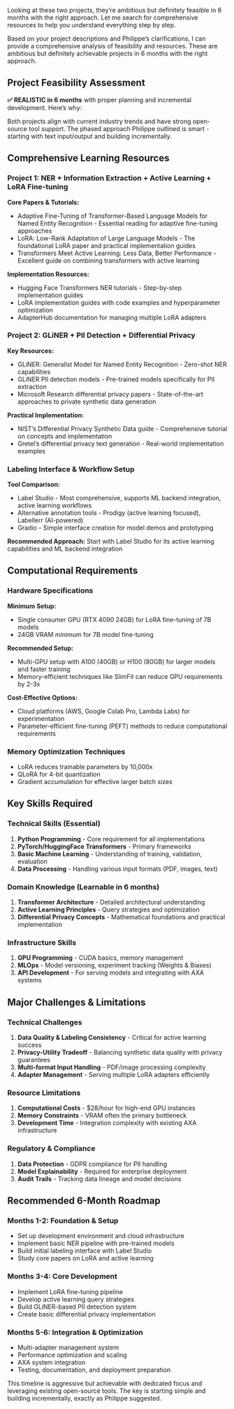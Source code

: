 Looking at these two projects, they’re ambitious but definitely feasible in 6 months with the right approach. Let me search for comprehensive resources to help you understand everything step by step.​​​​​​​​​​​​​​​​

Based on your project descriptions and Philippe’s clarifications, I can provide a comprehensive analysis of feasibility and resources. These are ambitious but definitely achievable projects in 6 months with the right approach.

## **Project Feasibility Assessment**

**✅ REALISTIC in 6 months** with proper planning and incremental development. Here’s why:

Both projects align with current industry trends and have strong open-source tool support. The phased approach Philippe outlined is smart - starting with text input/output and building incrementally.

## **Comprehensive Learning Resources**

### **Project 1: NER + Information Extraction + Active Learning + LoRA Fine-tuning**

**Core Papers & Tutorials:**

- Adaptive Fine-Tuning of Transformer-Based Language Models for Named Entity Recognition  - Essential reading for adaptive fine-tuning approaches
- LoRA: Low-Rank Adaptation of Large Language Models   - The foundational LoRA paper and practical implementation guides
- Transformers Meet Active Learning: Less Data, Better Performance  - Excellent guide on combining transformers with active learning

**Implementation Resources:**

- Hugging Face Transformers NER tutorials  - Step-by-step implementation guides
- LoRA implementation guides   with code examples and hyperparameter optimization
- AdapterHub documentation   for managing multiple LoRA adapters

### **Project 2: GLiNER + PII Detection + Differential Privacy**

**Key Resources:**

- GLiNER: Generalist Model for Named Entity Recognition   - Zero-shot NER capabilities
- GLiNER PII detection models  - Pre-trained models specifically for PII extraction
- Microsoft Research differential privacy papers  - State-of-the-art approaches to private synthetic data generation

**Practical Implementation:**

- NIST’s Differential Privacy Synthetic Data guide  - Comprehensive tutorial on concepts and implementation
- Gretel’s differential privacy text generation  - Real-world implementation examples

### **Labeling Interface & Workflow Setup**

**Tool Comparison:**

- Label Studio  - Most comprehensive, supports ML backend integration, active learning workflows
- Alternative annotation tools  - Prodigy (active learning focused), Labellerr (AI-powered)
- Gradio  - Simple interface creation for model demos and prototyping

**Recommended Approach:** Start with Label Studio for its active learning capabilities and ML backend integration 

## **Computational Requirements**

### **Hardware Specifications**

**Minimum Setup:**

- Single consumer GPU (RTX 4090 24GB)   for LoRA fine-tuning of 7B models
- 24GB VRAM minimum for 7B model fine-tuning 

**Recommended Setup:**

- Multi-GPU setup with A100 (40GB) or H100 (80GB)  for larger models and faster training
- Memory-efficient techniques like SlimFit can reduce GPU requirements by 2-3x 

**Cost-Effective Options:**

- Cloud platforms (AWS, Google Colab Pro, Lambda Labs) for experimentation
- Parameter-efficient fine-tuning (PEFT) methods  to reduce computational requirements

### **Memory Optimization Techniques**

- LoRA reduces trainable parameters by 10,000x 
- QLoRA for 4-bit quantization 
- Gradient accumulation for effective larger batch sizes 

## **Key Skills Required**

### **Technical Skills (Essential)**

1. **Python Programming** - Core requirement for all implementations
1. **PyTorch/HuggingFace Transformers** - Primary frameworks
1. **Basic Machine Learning** - Understanding of training, validation, evaluation
1. **Data Processing** - Handling various input formats (PDF, images, text)

### **Domain Knowledge (Learnable in 6 months)**

1. **Transformer Architecture** - Detailed architectural understanding 
1. **Active Learning Principles** - Query strategies and optimization  
1. **Differential Privacy Concepts** - Mathematical foundations and practical implementation 

### **Infrastructure Skills**

1. **GPU Programming** - CUDA basics, memory management
1. **MLOps** - Model versioning, experiment tracking (Weights & Biases)
1. **API Development** - For serving models and integrating with AXA systems

## **Major Challenges & Limitations**

### **Technical Challenges**

1. **Data Quality & Labeling Consistency** - Critical for active learning success
1. **Privacy-Utility Tradeoff** - Balancing synthetic data quality with privacy guarantees 
1. **Multi-format Input Handling** - PDF/image processing complexity
1. **Adapter Management** - Serving multiple LoRA adapters efficiently 

### **Resource Limitations**

1. **Computational Costs** - $28/hour for high-end GPU instances 
1. **Memory Constraints** - VRAM often the primary bottleneck 
1. **Development Time** - Integration complexity with existing AXA infrastructure

### **Regulatory & Compliance**

1. **Data Protection** - GDPR compliance for PII handling
1. **Model Explainability** - Required for enterprise deployment
1. **Audit Trails** - Tracking data lineage and model decisions

## **Recommended 6-Month Roadmap**

### **Months 1-2: Foundation & Setup**

- Set up development environment and cloud infrastructure
- Implement basic NER pipeline with pre-trained models
- Build initial labeling interface with Label Studio
- Study core papers on LoRA and active learning

### **Months 3-4: Core Development**

- Implement LoRA fine-tuning pipeline
- Develop active learning query strategies
- Build GLiNER-based PII detection system
- Create basic differential privacy implementation

### **Months 5-6: Integration & Optimization**

- Multi-adapter management system
- Performance optimization and scaling
- AXA system integration
- Testing, documentation, and deployment preparation

This timeline is aggressive but achievable with dedicated focus and leveraging existing open-source tools. The key is starting simple and building incrementally, exactly as Philippe suggested.
